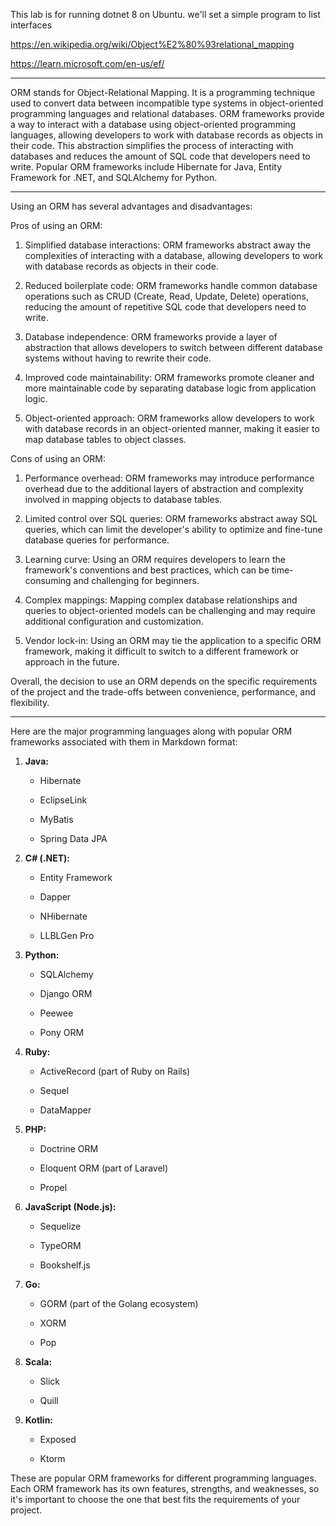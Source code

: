 This lab is for running dotnet 8 on Ubuntu. we'll set a simple program to list interfaces


https://en.wikipedia.org/wiki/Object%E2%80%93relational_mapping

https://learn.microsoft.com/en-us/ef/


---


ORM stands for Object-Relational Mapping. It is a programming technique used to convert data between incompatible type systems in object-oriented programming languages and relational databases. ORM frameworks provide a way to interact with a database using object-oriented programming languages, allowing developers to work with database records as objects in their code. This abstraction simplifies the process of interacting with databases and reduces the amount of SQL code that developers need to write. Popular ORM frameworks include Hibernate for Java, Entity Framework for .NET, and SQLAlchemy for Python.

---

Using an ORM has several advantages and disadvantages:



Pros of using an ORM:

1. Simplified database interactions: ORM frameworks abstract away the complexities of interacting with a database, allowing developers to work with database records as objects in their code.

2. Reduced boilerplate code: ORM frameworks handle common database operations such as CRUD (Create, Read, Update, Delete) operations, reducing the amount of repetitive SQL code that developers need to write.

3. Database independence: ORM frameworks provide a layer of abstraction that allows developers to switch between different database systems without having to rewrite their code.

4. Improved code maintainability: ORM frameworks promote cleaner and more maintainable code by separating database logic from application logic.

5. Object-oriented approach: ORM frameworks allow developers to work with database records in an object-oriented manner, making it easier to map database tables to object classes.



Cons of using an ORM:

1. Performance overhead: ORM frameworks may introduce performance overhead due to the additional layers of abstraction and complexity involved in mapping objects to database tables.

2. Limited control over SQL queries: ORM frameworks abstract away SQL queries, which can limit the developer's ability to optimize and fine-tune database queries for performance.

3. Learning curve: Using an ORM requires developers to learn the framework's conventions and best practices, which can be time-consuming and challenging for beginners.

4. Complex mappings: Mapping complex database relationships and queries to object-oriented models can be challenging and may require additional configuration and customization.

5. Vendor lock-in: Using an ORM may tie the application to a specific ORM framework, making it difficult to switch to a different framework or approach in the future.



Overall, the decision to use an ORM depends on the specific requirements of the project and the trade-offs between convenience, performance, and flexibility.

---

Here are the major programming languages along with popular ORM frameworks associated with them in Markdown format:



1. **Java:**

   - Hibernate

   - EclipseLink

   - MyBatis

   - Spring Data JPA



2. **C# (.NET):**

   - Entity Framework

   - Dapper

   - NHibernate

   - LLBLGen Pro



3. **Python:**

   - SQLAlchemy

   - Django ORM

   - Peewee

   - Pony ORM



4. **Ruby:**

   - ActiveRecord (part of Ruby on Rails)

   - Sequel

   - DataMapper



5. **PHP:**

   - Doctrine ORM

   - Eloquent ORM (part of Laravel)

   - Propel



6. **JavaScript (Node.js):**

   - Sequelize

   - TypeORM

   - Bookshelf.js



7. **Go:**

   - GORM (part of the Golang ecosystem)

   - XORM

   - Pop



8. **Scala:**

   - Slick

   - Quill



9. **Kotlin:**

   - Exposed

   - Ktorm



These are popular ORM frameworks for different programming languages. Each ORM framework has its own features, strengths, and weaknesses, so it's important to choose the one that best fits the requirements of your project.



